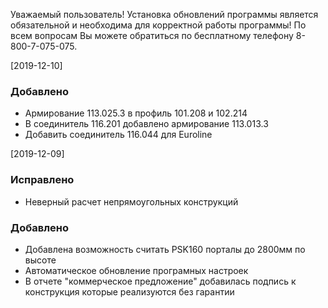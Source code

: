 Уважаемый пользователь! Установка обновлений программы является обязательной и необходима для корректной работы программы! По всем вопросам Вы можете обратиться по бесплатному телефону 8-800-7-075-075.

[2019-12-10]

### Добавлено
- Армирование 113.025.3 в профиль 101.208 и 102.214
- В соединитель 116.201 добавлено армирование 113.013.3
- Добавить соединитель 116.044 для Euroline

[2019-12-09]

### Исправлено
- Неверный расчет непрямоугольных конструкций

### Добавлено
- Добавлена возможность считать PSK160 порталы до 2800мм по высоте
- Автоматическое обновление програмных настроек
- В отчете "коммерческое предложение" добавилась подпись к конструкция которые реализуются без гарантии